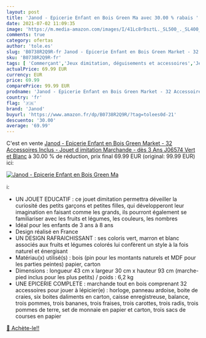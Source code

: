 ```yaml
---
layout: post
title: 'Janod - Epicerie Enfant en Bois Green Ma avec 30.00 % rabais '
date: 2021-07-02 11:09:35
image: 'https://m.media-amazon.com/images/I/41Lc8rDsztL._SL500_._SL400_.jpg'
comments: true
category: ofertas
author: 'tole.es'
slug: 'B0738R2Q9R-fr Janod - Epicerie Enfant en Bois Green Market - 32...'
sku: 'B0738R2Q9R-fr'
tags: [ 'Commerçant','Jeux dimitation, déguisements et accessoires','Jeux et Jouets','Jeux et jouets','janod', ]
actualPrice: 69.99 EUR
currency: EUR
price: 69.99
comparePrice: 99.99 EUR
prodname: 'Janod - Epicerie Enfant en Bois Green Market - 32 Accessoires Inclus - Jouet d imitation Marchande - dès 3 Ans  J06574  Vert et Blanc'
country: 'fr'
flag: '🇫🇷'
brand: 'Janod'
buyurl: 'https://www.amazon.fr/dp/B0738R2Q9R/?tag=tolees0d-21'
descuento: '30.00'
average: '69.99'
---
```


C'est en vente [Janod - Epicerie Enfant en Bois Green Market - 32 Accessoires Inclus - Jouet d imitation Marchande - dès 3 Ans  J06574  Vert et Blanc](https://www.amazon.fr/dp/B0738R2Q9R/?tag=tolees0d-21)  à  30.00 % de réduction, prix final  69.99 EUR (original: 99.99 EUR) ici:

[![Janod - Epicerie Enfant en Bois Green Ma](https://m.media-amazon.com/images/I/41Lc8rDsztL._SL500_._SL400_.jpg)](https://www.amazon.fr/dp/B0738R2Q9R/?tag=tolees0d-21)

ℹ️:

- UN JOUET EDUCATIF : ce jouet dimitation permettra déveiller la curiosité des petits garçons et petites filles, qui développeront leur imagination en faisant comme les grands, ils pourront également se familiariser avec les fruits et légumes, les couleurs, les nombres
- Idéal pour les enfants de 3 ans à 8 ans
- Design réalisé en France
- UN DESIGN RAFRAICHISSANT : ses coloris vert, marron et blanc associés aux fruits et légumes colorés lui confèrent un style à la fois naturel et énergisant
- Matériau(x) utilisé(s) : bois (pin pour les montants naturels et MDF pour les parties peintes) papier, carton
- Dimensions : longueur 43 cm x largeur 30 cm x hauteur 93 cm (marche-pied inclus pour les plus petits) / poids : 6,2 kg
- UNE EPICERIE COMPLETE : marchande tout en bois comprenant 32 accessoires pour jouer à lépicier(e) : horloge, panneau ardoise, boite de craies, six boites daliments en carton, caisse enregistreuse, balance, trois pommes, trois bananes, trois fraises, trois carottes, trois radis, trois pommes de terre, set de monnaie en papier et carton, trois sacs de courses en papier

[🛒 Achète-le!!](https://www.amazon.fr/dp/B0738R2Q9R/?tag=tolees0d-21)

